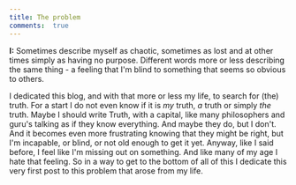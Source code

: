 ```yaml
---
title: The problem
comments:  true
---
```


**I:** Sometimes describe myself as chaotic, sometimes as lost and at other times simply as having no purpose. Different words more or less describing the same thing - a feeling that I'm blind to something that seems so obvious to others.

I dedicated this blog, and with that more or less my life, to search for (the) truth. For a start I do not even know if it is <i>my</i> truth, <i>a</i> truth or simply <i>the</i> truth. Maybe I should write Truth, with a capital, like many philosophers and guru's talking as if they know everything. And maybe they do, but I don't. And it becomes even more frustrating knowing that they might be right, but I'm incapable, or blind, or not old enough to get it yet. Anyway, like I said before, I feel like I'm missing out on something. And like many of my age I hate that feeling. So in a way to get to the bottom of all of this I dedicate this very first post to this problem that arose from my life.
